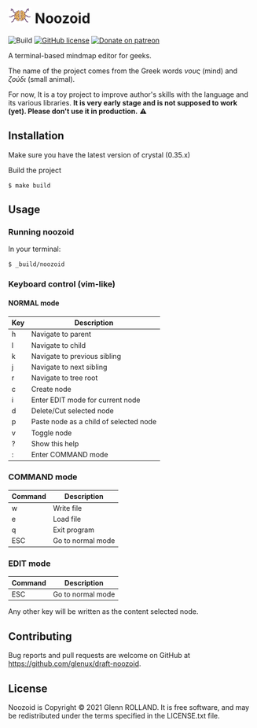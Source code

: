 # <img src="doc/noozoid.svg" style="display: inline-block; height: 32px; margin: 0 auto;" alt="Noozoid-Logo" /> Noozoid

![Build](https://github.com/glenux/draft-noozoid/workflows/build/badge.svg?branch=master)
[![GitHub license](https://img.shields.io/github/license/glenux/draft-noozoid.svg)](https://github.com/glenux/draft-noozoid/blob/master/LICENSE.txt)
[![Donate on patreon](https://img.shields.io/badge/patreon-donate-orange.svg)](https://patreon.com/glenux)

A terminal-based mindmap editor for geeks.

The name of the project comes from the Greek words _νους_ (mind) and  _ζούδι_ (small animal).

For now, It is a toy project to improve author's skills with the language and its various libraries. **It is very early stage and is not supposed to work (yet). Please don't use it in production.** :warning:


## Installation

Make sure you have the latest version of crystal (0.35.x)

Build the project

    $ make build

## Usage

### Running noozoid

In your terminal:

    $ _build/noozoid

### Keyboard control (vim-like)

#### NORMAL mode

| Key | Description |
|---|--|
| h | Navigate to parent |
| l | Navigate to child |
| k | Navigate to previous sibling |
| j | Navigate to next sibling |
| r | Navigate to tree root |
| c | Create node |
| i | Enter EDIT mode for current node |
| d | Delete/Cut selected node |
| p | Paste node as a child of selected node |
| v | Toggle node |
| ? | Show this help |
| : | Enter COMMAND mode |


### COMMAND mode

| Command| Description |
|---|--|
| w | Write file |
| e | Load file |
| q | Exit program |
| ESC | Go to normal mode |

### EDIT mode

| Command| Description |
|---|--|
| ESC | Go to normal mode |

Any other key will be written as the content selected node.

## Contributing

Bug reports and pull requests are welcome on GitHub at <https://github.com/glenux/draft-noozoid>.


## License

Noozoid is Copyright © 2021 Glenn ROLLAND. It is free software, and may be redistributed under the terms specified in the LICENSE.txt file.



